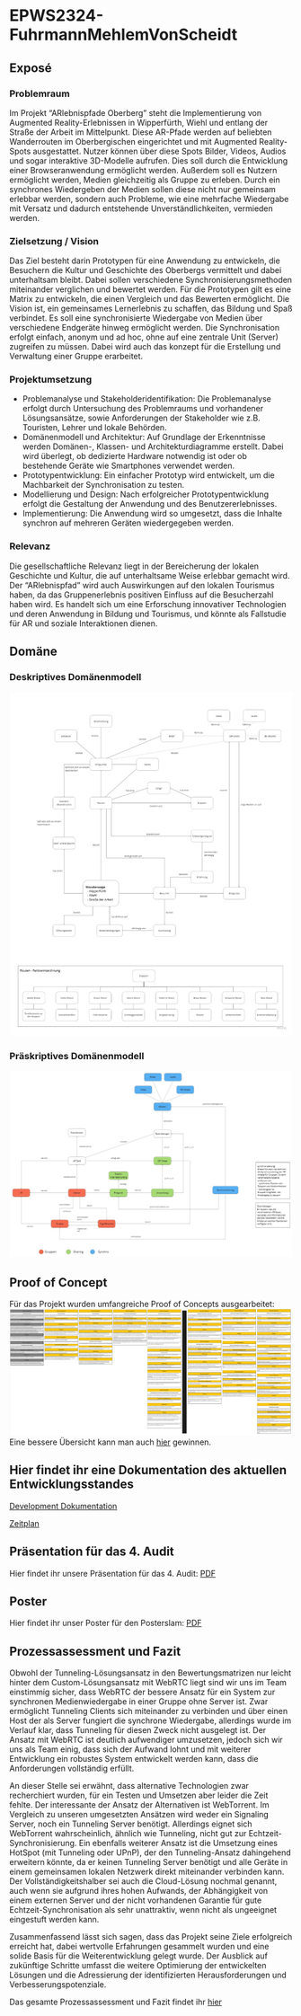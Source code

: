# EPWS2324-FuhrmannMehlemVonScheidt

## Exposé

### Problemraum

Im Projekt “ARlebnispfade Oberberg” steht die Implementierung von Augmented Reality-Erlebnissen in Wipperfürth, Wiehl und entlang der Straße der Arbeit im Mittelpunkt. Diese AR-Pfade werden auf beliebten Wanderrouten im Oberbergischen eingerichtet und mit Augmented Reality-Spots ausgestattet. Nutzer können über diese Spots Bilder, Videos, Audios und sogar interaktive 3D-Modelle aufrufen. Dies soll durch die Entwicklung einer Browseranwendung ermöglicht werden.
Außerdem soll es Nutzern ermöglicht werden, Medien gleichzeitig als Gruppe zu erleben. Durch ein synchrones Wiedergeben der Medien sollen diese nicht nur gemeinsam erlebbar werden, sondern auch Probleme, wie eine mehrfache Wiedergabe mit Versatz und dadurch entstehende Unverständlichkeiten, vermieden werden.

### Zielsetzung / Vision

Das Ziel besteht darin Prototypen für eine Anwendung zu entwickeln, die Besuchern die Kultur und Geschichte des Oberbergs vermittelt und dabei unterhaltsam bleibt. Dabei sollen verschiedene Synchronisierungsmethoden miteinander verglichen und bewertet werden. Für die Prototypen gilt es eine Matrix zu entwickeln, die einen Vergleich und das Bewerten ermöglicht.
Die Vision ist, ein gemeinsames Lernerlebnis zu schaffen, das Bildung und Spaß verbindet. Es soll eine synchronisierte Wiedergabe von Medien über verschiedene Endgeräte hinweg ermöglicht werden. Die Synchronisation erfolgt einfach, anonym und ad hoc, ohne auf eine zentrale Unit (Server) zugreifen zu müssen. Dabei wird auch das konzept für die Erstellung und Verwaltung einer Gruppe erarbeitet.

### Projektumsetzung

- Problemanalyse und Stakeholderidentifikation: Die Problemanalyse erfolgt durch Untersuchung des Problemraums und vorhandener Lösungsansätze, sowie Anforderungen der Stakeholder wie z.B. Touristen, Lehrer und lokale Behörden.
- Domänenmodell und Architektur: Auf Grundlage der Erkenntnisse werden Domänen-, Klassen- und Architekturdiagramme erstellt. Dabei wird überlegt, ob dedizierte Hardware notwendig ist oder ob bestehende Geräte wie Smartphones verwendet werden.
- Prototypentwicklung: Ein einfacher Prototyp wird entwickelt, um die Machbarkeit der Synchronisation zu testen.
- Modellierung und Design: Nach erfolgreicher Prototypentwicklung erfolgt die Gestaltung der Anwendung und des Benutzererlebnisses.
- Implementierung: Die Anwendung wird so umgesetzt, dass die Inhalte synchron auf mehreren Geräten wiedergegeben werden.

### Relevanz

Die gesellschaftliche Relevanz liegt in der Bereicherung der lokalen Geschichte und Kultur, die auf unterhaltsame Weise erlebbar gemacht wird. Der “ARlebnispfad” wird auch Auswirkungen auf den lokalen Tourismus haben, da das Gruppenerlebnis positiven Einfluss auf die Besucherzahl haben wird. Es handelt sich um eine Erforschung innovativer Technologien und deren Anwendung in Bildung und Tourismus, und könnte als Fallstudie für AR und soziale Interaktionen dienen.

## Domäne

### Deskriptives Domänenmodell

![Deskriptives Domänenmodell](/Artefakte/Domaenenmodell_deskriptiv_v2.0.jpg)

### Präskriptives Domänenmodell

![Domänenmodell](/Artefakte/Domaenenemodell_praeskriptiv_v2.0.jpg)

## Proof of Concept

Für das Projekt wurden umfangreiche Proof of Concepts ausgearbeitet:
![Proof of Concepts](/Artefakte/PoCs_v3.0.png)
Eine bessere Übersicht kann man auch [hier](https://miro.com/app/board/uXjVNaGBWvU=/?moveToWidget=3458764573606242183&cot=14) gewinnen.

## Hier findet ihr eine Dokumentation des aktuellen Entwicklungsstandes

[Development Dokumentation](https://little-cashew-cf8.notion.site/Development-Dokumentation-30b439ae92bc4f7cb817bca335e9f40c)

[Zeitplan](https://little-cashew-cf8.notion.site/9fcc80540bbe4716ad7e39ac3260abf4?v=fe3e5852b92442b6a921d9c6c002b756)

## Präsentation für das 4. Audit

Hier findet ihr unsere Präsentation für das 4. Audit: [PDF](/Audits/Audit_4/Audit4.pdf)

## Poster

Hier findet ihr unser Poster für den Posterslam: [PDF](/Audits/Audit_4/Poster_Entwicklungsprojekt_202324_WebDev_Fuhrmann,Mehlem&vonScheidt_Synchronisierung_mehrerer_Clients.pdf)

## Prozessassessment und Fazit

Obwohl der Tunneling-Lösungsansatz in den Bewertungsmatrizen nur leicht hinter dem Custom-Lösungsansatz mit WebRTC liegt sind wir uns im Team einstimmig sicher, dass WebRTC der bessere Ansatz für ein System zur synchronen Medienwiedergabe in einer Gruppe ohne Server ist. Zwar ermöglicht Tunneling Clients sich miteinander zu verbinden und über einen Host der als Server fungiert die synchrone Wiedergabe, allerdings wurde im Verlauf klar, dass Tunneling für diesen Zweck nicht ausgelegt ist.
Der Ansatz mit WebRTC ist deutlich aufwendiger umzusetzen, jedoch sich wir uns als Team einig, dass sich der Aufwand lohnt und mit weiterer Entwicklung ein robustes System entwickelt werden kann, dass die Anforderungen vollständig erfüllt.

An dieser Stelle sei erwähnt, dass alternative Technologien zwar recherchiert wurden, für ein Testen und Umsetzen aber leider die Zeit fehlte.
Der interessante der Ansatz der Alternativen ist WebTorrent. Im Vergleich zu unseren umgesetzten Ansätzen wird weder ein Signaling Server, noch ein Tunneling Server benötigt. Allerdings eignet sich WebTorrent wahrscheinlich, ähnlich wie Tunneling, nicht gut zur Echtzeit-Synchronisierung.
Ein ebenfalls weiterer Ansatz ist die Umsetzung eines HotSpot (mit Tunneling oder UPnP), der den Tunneling-Ansatz dahingehend erweitern könnte, da er keinen Tunneling Server benötigt und alle Geräte in einem gemeinsamen lokalen Netzwerk direkt miteinander verbinden kann.
Der Vollständigkeitshalber sei auch die Cloud-Lösung nochmal genannt, auch wenn sie aufgrund ihres hohen Aufwands, der Abhängigkeit von einem externen Server und der nicht vorhandenen Garantie für gute Echtzeit-Synchronisation als sehr unattraktiv, wenn nicht als ungeeignet eingestuft werden kann.

Zusammenfassend lässt sich sagen, dass das Projekt seine Ziele erfolgreich erreicht hat, dabei wertvolle Erfahrungen gesammelt wurden und eine solide Basis für die Weiterentwicklung gelegt wurde. Der Ausblick auf zukünftige Schritte umfasst die weitere Optimierung der entwickelten Lösungen und die Adressierung der identifizierten Herausforderungen und Verbesserungspotenziale.

Das gesamte Prozessassessment und Fazit findet ihr [hier](https://little-cashew-cf8.notion.site/Prozessassessment-und-Fazit-3ffc77b69e804096b420ca1e4c7f0969?pvs=4)
